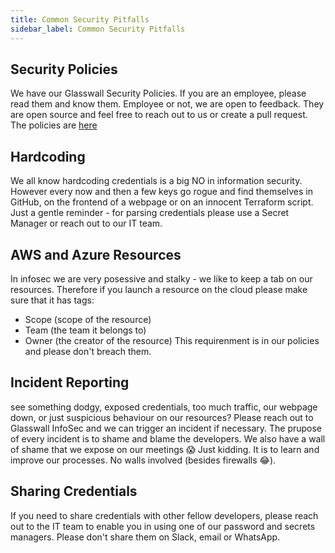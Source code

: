 ```yaml
---
title: Common Security Pitfalls
sidebar_label: Common Security Pitfalls
---
```


## Security Policies
We have our Glasswall Security Policies. If you are an employee, please read them and know them. Employee or not, we are open to feedback. They are open source and feel free to reach out to us or create a pull request. The policies are [here](https://github.com/filetrust/Glasswall-Security-Policies "Glasswall Security Policies") 

## Hardcoding
We all know hardcoding credentials is a big NO in information security. However every now and then a few keys go rogue and find themselves in GitHub, on the frontend of a webpage or on an innocent Terraform script. Just a gentle reminder - for parsing credentials please use a Secret Manager or reach out to our IT team. 

## AWS and Azure Resources
In infosec we are very posessive and stalky - we like to keep a tab on our resources. Therefore if you launch a resource on the cloud please make sure that it has tags:
- Scope (scope of the resource)
- Team (the team it belongs to)
- Owner (the creator of the resource)
This requirenment is in our policies and please don't breach them.

## Incident Reporting
see something dodgy, exposed credentials, too much traffic, our webpage down, or just suspicious behaviour on our resources? Please reach out to Glasswall InfoSec and we can trigger an incident if necessary. The prupose of every incident is to shame and blame the developers. We also have a wall of shame that we expose on our meetings :scream: Just kidding. It is to learn and improve our processes. No walls involved (besides firewalls :joy:).

## Sharing Credentials
If you need to share credentials with other fellow developers, please reach out to the IT team to enable you in using one of our password and secrets managers. Please don't share them on Slack, email or WhatsApp. 